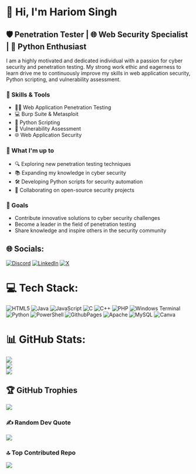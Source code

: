# 👋 Hi, I'm Hariom Singh

## 🛡️ Penetration Tester | 🌐 Web Security Specialist | 🐍 Python Enthusiast

I am a highly motivated and dedicated individual with a passion for cyber security and penetration testing. My strong work ethic and eagerness to learn drive me to continuously improve my skills in web application security, Python scripting, and vulnerability assessment.

### 🔧 Skills & Tools
- 🕵️‍♂️ Web Application Penetration Testing
- 💻 Burp Suite & Metasploit
- 🐍 Python Scripting
- 🔐 Vulnerability Assessment
- 🌐 Web Application Security

### 🚀 What I'm up to
- 🔍 Exploring new penetration testing techniques
- 📚 Expanding my knowledge in cyber security
- 🛠️ Developing Python scripts for security automation
- 🤝 Collaborating on open-source security projects

### 🎯 Goals
- Contribute innovative solutions to cyber security challenges
- Become a leader in the field of penetration testing
- Share knowledge and inspire others in the security community


## 🌐 Socials:
[![Discord](https://img.shields.io/badge/Discord-%237289DA.svg?logo=discord&logoColor=white)](https://discord.gg/PRZD7aGA) [![LinkedIn](https://img.shields.io/badge/LinkedIn-%230077B5.svg?logo=linkedin&logoColor=white)](https://linkedin.com/in/https://www.linkedin.com/in/hari0msingh) [![X](https://img.shields.io/badge/X-black.svg?logo=X&logoColor=white)](https://x.com/Hari0mSingh22) 

# 💻 Tech Stack:
![HTML5](https://img.shields.io/badge/html5-%23E34F26.svg?style=flat-square&logo=html5&logoColor=white) ![Java](https://img.shields.io/badge/java-%23ED8B00.svg?style=flat-square&logo=openjdk&logoColor=white) ![JavaScript](https://img.shields.io/badge/javascript-%23323330.svg?style=flat-square&logo=javascript&logoColor=%23F7DF1E) ![C](https://img.shields.io/badge/c-%2300599C.svg?style=flat-square&logo=c&logoColor=white) ![C++](https://img.shields.io/badge/c++-%2300599C.svg?style=flat-square&logo=c%2B%2B&logoColor=white) ![PHP](https://img.shields.io/badge/php-%23777BB4.svg?style=flat-square&logo=php&logoColor=white) ![Windows Terminal](https://img.shields.io/badge/Windows%20Terminal-%234D4D4D.svg?style=flat-square&logo=windows-terminal&logoColor=white) ![Python](https://img.shields.io/badge/python-3670A0?style=flat-square&logo=python&logoColor=ffdd54) ![PowerShell](https://img.shields.io/badge/PowerShell-%235391FE.svg?style=flat-square&logo=powershell&logoColor=white) ![GithubPages](https://img.shields.io/badge/github%20pages-121013?style=flat-square&logo=github&logoColor=white) ![Apache](https://img.shields.io/badge/apache-%23D42029.svg?style=flat-square&logo=apache&logoColor=white) ![MySQL](https://img.shields.io/badge/mysql-4479A1.svg?style=flat-square&logo=mysql&logoColor=white) ![Canva](https://img.shields.io/badge/Canva-%2300C4CC.svg?style=flat-square&logo=Canva&logoColor=white)
# 📊 GitHub Stats:
![](https://github-readme-stats.vercel.app/api?username=Hari0mSingh&theme=radical&hide_border=false&include_all_commits=true&count_private=false)<br/>
![](https://github-readme-streak-stats.herokuapp.com/?user=Hari0mSingh&theme=radical&hide_border=false)<br/>
![](https://github-readme-stats.vercel.app/api/top-langs/?username=Hari0mSingh&theme=radical&hide_border=false&include_all_commits=true&count_private=false&layout=compact)

## 🏆 GitHub Trophies
![](https://github-profile-trophy.vercel.app/?username=Hari0mSingh&theme=radical&no-frame=false&no-bg=false&margin-w=4)

### ✍️ Random Dev Quote
![](https://quotes-github-readme.vercel.app/api?type=horizontal&theme=radical)

### 🔝 Top Contributed Repo
![](https://github-contributor-stats.vercel.app/api?username=Hari0mSingh&limit=5&theme=radical&combine_all_yearly_contributions=true)

<!-- Proudly created with GPRM ( https://gprm.itsvg.in ) -->
